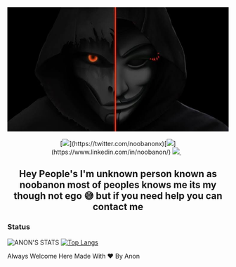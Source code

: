 <img src="https://github.com/noobanon/noobanon/blob/master/EVqprPj.jpg">


<p align='center'>[<img src="https://img.shields.io/badge/twitter-%231DA1F2.svg?&style=for-the-badge&logo=twitter&logoColor=white" />](https://twitter.com/noobanonx)[<img src="https://img.shields.io/badge/linkedin-%230077B5.svg?&style=for-the-badge&logo=linkedin&logoColor=white" />](https://www.linkedin.com/in/noobanon/) <a href="https://instagram.com/noobanon">
    <img src="https://img.shields.io/badge/instagram-%23E4405F.svg?&style=for-the-badge&logo=instagram&logoColor=white" />        
  </a>&nbsp;&nbsp; </p>

<h2 align='center'> Hey People's I'm unknown person known as noobanon most of peoples knows me its my though not ego 😅 but if you need help you can contact me </h2>


### Status 
<p align='center'>
  
![ANON'S STATS](https://github-readme-stats.vercel.app/api?username=noobanon&show_icons=true&theme=radical)
[![Top Langs](https://github-readme-stats.vercel.app/api/top-langs/?username=noobanon&layout=compact)](https://github.com/noobanon/github-readme-stats)

<p/>
Always Welcome Here Made With ❤ By Anon

